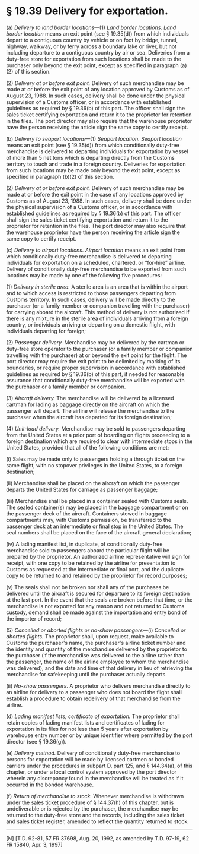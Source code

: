 # § 19.39   Delivery for exportation.

(a) *Delivery to land border locations*—(1) *Land border locations. Land border location* means an exit point (see § 19.35(d)) from which individuals depart to a contiguous country by vehicle or on foot by bridge, tunnel, highway, walkway, or by ferry across a boundary lake or river, but not including departure to a contiguous country by air or sea. Deliveries from a duty-free store for exportation from such locations shall be made to the purchaser only beyond the exit point, except as specified in paragraph (a)(2) of this section.


(2) *Delivery at or before exit point.* Delivery of such merchandise may be made at or before the exit point of any location approved by Customs as of August 23, 1988. In such cases, delivery shall be done under the physical supervision of a Customs officer, or in accordance with established guidelines as required by § 19.36(b) of this part. The officer shall sign the sales ticket certifying exportation and return it to the proprietor for retention in the files. The port director may also require that the warehouse proprietor have the person receiving the article sign the same copy to certify receipt.


(b) *Delivery to seaport locations*—(1) *Seaport location. Seaport location* means an exit point (see § 19.35(d)) from which conditionally duty-free merchandise is delivered to departing individuals for exportation by vessel of more than 5 net tons which is departing directly from the Customs territory to touch and trade in a foreign country. Deliveries for exportation from such locations may be made only beyond the exit point, except as specified in paragraph (b)(2) of this section.


(2) *Delivery at or before exit point.* Delivery of such merchandise may be made at or before the exit point in the case of any locations approved by Customs as of August 23, 1988. In such cases, delivery shall be done under the physical supervision of a Customs officer, or in accordance with established guidelines as required by § 19.36(b) of this part. The officer shall sign the sales ticket certifying exportation and return it to the proprietor for retention in the files. The port director may also require that the warehouse proprietor have the person receiving the article sign the same copy to certify receipt.


(c) *Delivery to airport locations. Airport location* means an exit point from which conditionally duty-free merchandise is delivered to departing individuals for exportation on a scheduled, chartered, or “for-hire” airline. Delivery of conditionally duty-free merchandise to be exported from such locations may be made by one of the following five procedures:


(1) *Delivery in sterile area.* A sterile area is an area that is within the airport and to which access is restricted to those passengers departing from Customs territory. In such cases, delivery will be made directly to the purchaser (or a family member or companion travelling with the purchaser) for carrying aboard the aircraft. This method of delivery is not authorized if there is any mixture in the sterile area of individuals arriving from a foreign country, or individuals arriving or departing on a domestic flight, with individuals departing for foreign;


(2) *Passenger delivery.* Merchandise may be delivered by the cartman or duty-free store operator to the purchaser (or a family member or companion travelling with the purchaser) at or beyond the exit point for the flight. The port director may require the exit point to be delimited by marking of its boundaries, or require proper supervision in accordance with established guidelines as required by § 19.36(b) of this part, if needed for reasonable assurance that conditionally duty-free merchandise will be exported with the purchaser or a family member or companion.


(3) *Aircraft delivery.* The merchandise will be delivered by a licensed cartman for lading as baggage directly on the aircraft on which the passenger will depart. The airline will release the merchandise to the purchaser when the aircraft has departed for its foreign destination;


(4) *Unit-load delivery.* Merchandise may be sold to passengers departing from the United States at a prior port of boarding on flights proceeding to a foreign destination which are required to clear with intermediate stops in the United States, provided that all of the following conditions are met:


(i) Sales may be made only to passengers holding a through ticket on the same flight, with no stopover privileges in the United States, to a foreign destination;


(ii) Merchandise shall be placed on the aircraft on which the passenger departs the United States for carriage as passenger baggage; 


(iii) Merchandise shall be placed in a container sealed with Customs seals. The sealed container(s) may be placed in the baggage compartment or on the passenger deck of the aircraft. Containers stowed in baggage compartments may, with Customs permission, be transferred to the passenger deck at an intermediate or final stop in the United States. The seal numbers shall be placed on the face of the aircraft general declaration;


(iv) A lading manifest list, in duplicate, of conditionally duty-free merchandise sold to passengers aboard the particular flight will be prepared by the proprietor. An authorized airline representative will sign for receipt, with one copy to be retained by the airline for presentation to Customs as requested at the intermediate or final port, and the duplicate copy to be returned to and retained by the proprietor for record purposes;


(v) The seals shall not be broken nor shall any of the purchases be delivered until the aircraft is secured for departure to its foreign destination at the last port. In the event that the seals are broken before that time, or the merchandise is not exported for any reason and not returned to Customs custody, demand shall be made against the importation and entry bond of the importer of record;


(5) *Cancelled or aborted flights or no-show passengers*—(i) *Cancelled or aborted flights.* The proprietor shall, upon request, make available to Customs the purchaser's name, the purchaser's airline ticket number and the identity and quantity of the merchandise delivered by the proprietor to the purchaser (if the merchandise was delivered to the airline rather than the passenger, the name of the airline employee to whom the merchandise was delivered), and the date and time of that delivery in lieu of retrieving the merchandise for safekeeping until the purchaser actually departs. 


(ii) *No-show passengers.* A proprietor who delivers merchandise directly to an airline for delivery to a passenger who does not board the flight shall establish a procedure to obtain redelivery of that merchandise from the airline. 


(d) *Lading manifest lists; certificate of exportation.* The proprietor shall retain copies of lading manifest lists and certificates of lading for exportation in its files for not less than 5 years after exportation by warehouse entry number or by unique identifier where permitted by the port director (see § 19.36(g)).


(e) *Delivery method.* Delivery of conditionally duty-free merchandise to persons for exportation will be made by licensed cartmen or bonded carriers under the procedures in subpart D, part 125, and § 144.34(a), of this chapter, or under a local control system approved by the port director wherein any discrepancy found in the merchandise will be treated as if it occurred in the bonded warehouse. 


(f) *Return of merchandise to stock.* Whenever merchandise is withdrawn under the sales ticket procedure of § 144.37(h) of this chapter, but is undeliverable or is rejected by the purchaser, the merchandise may be returned to the duty-free store and the records, including the sales ticket and sales ticket register, amended to reflect the quantity returned to stock.



---

[N] [T.D. 92-81, 57 FR 37698, Aug. 20, 1992, as amended by T.D. 97-19, 62 FR 15840, Apr. 3, 1997]




